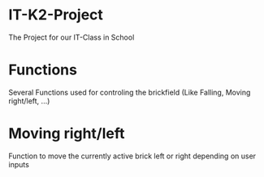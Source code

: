 # IT-K2-Project
The Project for our IT-Class in School

# Functions
Several Functions used for controling the brickfield
  (Like Falling, Moving right/left, ...)

# Moving right/left
Function to move the currently active brick left or right depending on user inputs
